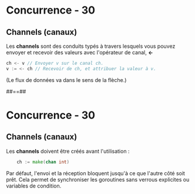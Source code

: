 <!-- .slide: class="with-code" -->

# Concurrence - 30

## Channels (canaux)

Les **channels** sont des conduits typés à travers lesquels vous pouvez envoyer et recevoir des valeurs avec l'opérateur de canal, **<-**

```Go
ch <- v // Envoyer v sur le canal ch.
v := <- ch // Recevoir de ch, et attribuer la valeur à v.
```

<!-- .element: class="big-code" -->

(Le flux de données va dans le sens de la flèche.)

##==##

<!-- .slide: class="with-code" -->

# Concurrence - 30

## Channels (canaux)

Les **channels** doivent être créés avant l'utilisation :

```Go
    ch := make(chan int)
```

<!-- .element: class="big-code" -->

Par défaut, l'envoi et la réception bloquent jusqu'à ce que l'autre côté soit prêt. Cela permet de synchroniser les goroutines sans verrous explicites ou variables de condition.
